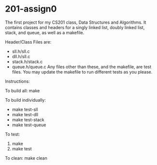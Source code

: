 # 201-assign0
The first project for my CS201 class, Data Structures and Algorithms. 
It contains classes and headers for a singly linked list, doubly linked list, stack, and queue, as well as a makefile.

Header/Class Files are:
  - sll.h/sll.c
  - dll.h/sll.c
  - stack.h/stack.c
  - queue.h/queue.c
Any files other than these, and the makefile, are test files. You may update the makefile to run different tests as you please.

Instructions:

To build all: make

To build individually: 
  - make test-sll
  - make test-dll
  - make test-stack
  - make test-queue
  
To test:
  1. make
  2. make test
  
To clean: make clean

